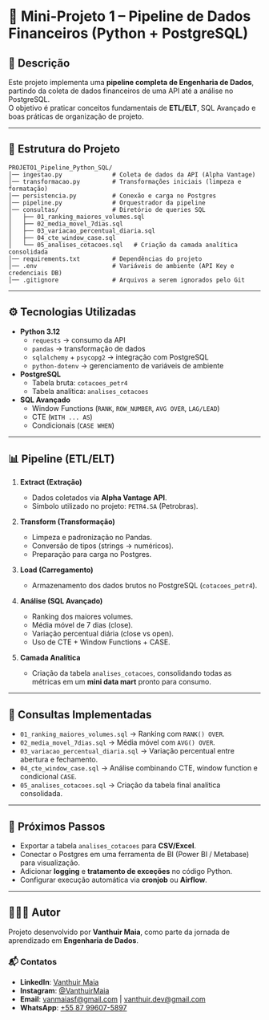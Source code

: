 # 🚀 Mini-Projeto 1 – Pipeline de Dados Financeiros (Python + PostgreSQL)

## 📖 Descrição

Este projeto implementa uma **pipeline completa de Engenharia de Dados**, partindo da coleta de dados financeiros de uma API até a análise no PostgreSQL.  
O objetivo é praticar conceitos fundamentais de **ETL/ELT**, SQL Avançado e boas práticas de organização de projeto.

---

## 📂 Estrutura do Projeto

```
PROJETO1_Pipeline_Python_SQL/
│── ingestao.py              # Coleta de dados da API (Alpha Vantage)
│── transformacao.py         # Transformações iniciais (limpeza e formatação)
│── persistencia.py          # Conexão e carga no Postgres
│── pipeline.py              # Orquestrador da pipeline
│── consultas/               # Diretório de queries SQL
│   ├── 01_ranking_maiores_volumes.sql
│   ├── 02_media_movel_7dias.sql
│   ├── 03_variacao_percentual_diaria.sql
│   ├── 04_cte_window_case.sql
│   └── 05_analises_cotacoes.sql   # Criação da camada analítica consolidada
│── requirements.txt         # Dependências do projeto
│── .env                     # Variáveis de ambiente (API Key e credenciais DB)
│── .gitignore               # Arquivos a serem ignorados pelo Git
```

---

## ⚙️ Tecnologias Utilizadas

- **Python 3.12**
  - `requests` → consumo da API
  - `pandas` → transformação de dados
  - `sqlalchemy` + `psycopg2` → integração com PostgreSQL
  - `python-dotenv` → gerenciamento de variáveis de ambiente
- **PostgreSQL**
  - Tabela bruta: `cotacoes_petr4`
  - Tabela analítica: `analises_cotacoes`
- **SQL Avançado**
  - Window Functions (`RANK`, `ROW_NUMBER`, `AVG OVER`, `LAG/LEAD`)
  - CTE (`WITH ... AS`)
  - Condicionais (`CASE WHEN`)

---

## 📊 Pipeline (ETL/ELT)

1. **Extract (Extração)**

   - Dados coletados via **Alpha Vantage API**.
   - Símbolo utilizado no projeto: `PETR4.SA` (Petrobras).

2. **Transform (Transformação)**

   - Limpeza e padronização no Pandas.
   - Conversão de tipos (strings → numéricos).
   - Preparação para carga no Postgres.

3. **Load (Carregamento)**

   - Armazenamento dos dados brutos no PostgreSQL (`cotacoes_petr4`).

4. **Análise (SQL Avançado)**

   - Ranking dos maiores volumes.
   - Média móvel de 7 dias (close).
   - Variação percentual diária (close vs open).
   - Uso de CTE + Window Functions + CASE.

5. **Camada Analítica**
   - Criação da tabela `analises_cotacoes`, consolidando todas as métricas em um **mini data mart** pronto para consumo.

---

## 📌 Consultas Implementadas

- `01_ranking_maiores_volumes.sql` → Ranking com `RANK() OVER`.
- `02_media_movel_7dias.sql` → Média móvel com `AVG() OVER`.
- `03_variacao_percentual_diaria.sql` → Variação percentual entre abertura e fechamento.
- `04_cte_window_case.sql` → Análise combinando CTE, window function e condicional `CASE`.
- `05_analises_cotacoes.sql` → Criação da tabela final analítica consolidada.

---

## 🚀 Próximos Passos

- Exportar a tabela `analises_cotacoes` para **CSV/Excel**.
- Conectar o Postgres em uma ferramenta de BI (Power BI / Metabase) para visualização.
- Adicionar **logging** e **tratamento de exceções** no código Python.
- Configurar execução automática via **cronjob** ou **Airflow**.

---

## 👨🏻‍💻 Autor

Projeto desenvolvido por **Vanthuir Maia**, como parte da jornada de aprendizado em **Engenharia de Dados**.

### 📬 Contatos

- **LinkedIn**: [Vanthuir Maia](https://www.linkedin.com/in/vanthuir-maia-47767810b/)
- **Instagram**: [@VanthuirMaia](https://www.instagram.com/VanthuirMaia)
- **Email**: vanmaiasf@gmail.com | vanthuir.dev@gmail.com
- **WhatsApp**: [+55 87 99607-5897](https://wa.me/5587996075897)
